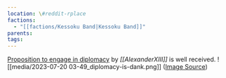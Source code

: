 ```yaml
---
location: \#reddit-rplace
factions:
  - "[[factions/Kessoku Band|Kessoku Band]]"
parents: 
tags: 
---
```

[Proposition to engage in diplomacy](https://discord.com/channels/1093664259273130084/1131230952119615600/1131432669260038185) by *[[AlexanderXIII]]* is well received.
![[media/2023-07-20 03-49_diplomacy-is-dank.png]]
([Image Source](https://discord.com/channels/1093664259273130084/1131230952119615600/1131432896025067672))
